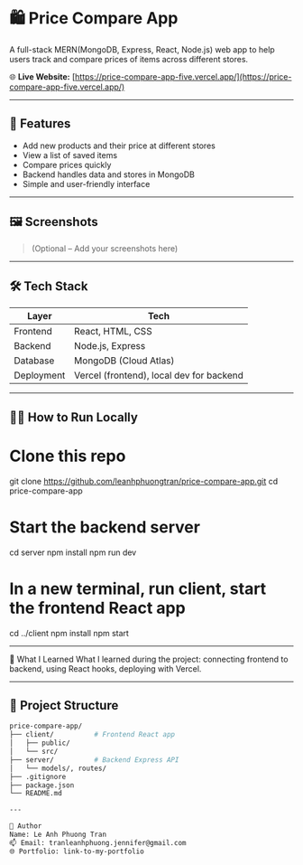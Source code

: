 # 🛍️ Price Compare App

A full-stack MERN(MongoDB, Express, React, Node.js) web app to help users track and compare prices of items across different stores.

🌐 **Live Website:** [https://price-compare-app-five.vercel.app/](https://price-compare-app-five.vercel.app/)


---

## 🚀 Features

- Add new products and their price at different stores
- View a list of saved items
- Compare prices quickly
- Backend handles data and stores in MongoDB
- Simple and user-friendly interface

---

## 🖼️ Screenshots

> (Optional – Add your screenshots here)

---

## 🛠️ Tech Stack

| Layer       | Tech                          |
|-------------|-------------------------------|
| Frontend    | React, HTML, CSS              |
| Backend     | Node.js, Express              |
| Database    | MongoDB (Cloud Atlas)         |
| Deployment  | Vercel (frontend), local dev for backend |

---

## 🧑‍💻 How to Run Locally

# Clone this repo
git clone https://github.com/leanhphuongtran/price-compare-app.git
cd price-compare-app

# Start the backend server
cd server
npm install
npm run dev

# In a new terminal, run client, start the frontend React app
cd ../client
npm install
npm start

---

🧠 What I Learned
What I learned during the project: connecting frontend to backend, using React hooks, deploying with Vercel.

---

## 📁 Project Structure

```bash
price-compare-app/
├── client/          # Frontend React app
│   ├── public/
│   └── src/
├── server/          # Backend Express API
│   └── models/, routes/
├── .gitignore
├── package.json
└── README.md

---

👤 Author
Name: Le Anh Phuong Tran
📫 Email: tranleanhphuong.jennifer@gmail.com
🌐 Portfolio: link-to-my-portfolio